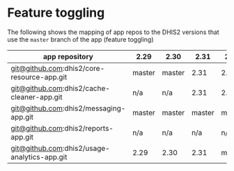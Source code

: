 # Feature toggling

The following shows the mapping of app repos to the DHIS2 versions that use the `master` branch of the app (feature toggling)

|app repository|2.29|2.30|2.31|2.32|2.33|2.34|
|---|---|---|---|---|---|---|
|git@github.com:dhis2/core-resource-app.git|master|master|2.31|2.32|master|DELETED|
|git@github.com:dhis2/cache-cleaner-app.git|n/a|n/a|2.31|2.32|2.33|2.34|
|git@github.com:dhis2/messaging-app.git|master|master|master|master|master|master|
|git@github.com:dhis2/reports-app.git|n/a|n/a|n/a|n/a|master|master|
|git@github.com:dhis2/usage-analytics-app.git|2.29|2.30|2.31|master|2.33|master|
